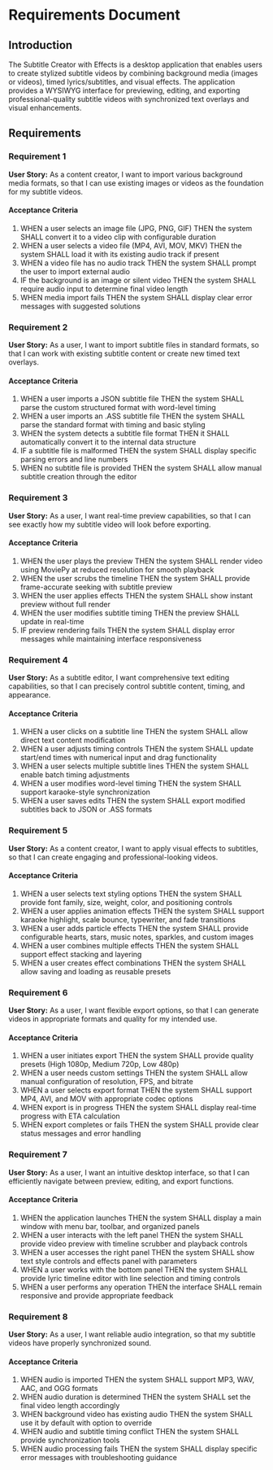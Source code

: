# Requirements Document

## Introduction

The Subtitle Creator with Effects is a desktop application that enables users to create stylized subtitle videos by combining background media (images or videos), timed lyrics/subtitles, and visual effects. The application provides a WYSIWYG interface for previewing, editing, and exporting professional-quality subtitle videos with synchronized text overlays and visual enhancements.

## Requirements

### Requirement 1

**User Story:** As a content creator, I want to import various background media formats, so that I can use existing images or videos as the foundation for my subtitle videos.

#### Acceptance Criteria

1. WHEN a user selects an image file (JPG, PNG, GIF) THEN the system SHALL convert it to a video clip with configurable duration
2. WHEN a user selects a video file (MP4, AVI, MOV, MKV) THEN the system SHALL load it with its existing audio track if present
3. WHEN a video file has no audio track THEN the system SHALL prompt the user to import external audio
4. IF the background is an image or silent video THEN the system SHALL require audio input to determine final video length
5. WHEN media import fails THEN the system SHALL display clear error messages with suggested solutions

### Requirement 2

**User Story:** As a user, I want to import subtitle files in standard formats, so that I can work with existing subtitle content or create new timed text overlays.

#### Acceptance Criteria

1. WHEN a user imports a JSON subtitle file THEN the system SHALL parse the custom structured format with word-level timing
2. WHEN a user imports an .ASS subtitle file THEN the system SHALL parse the standard format with timing and basic styling
3. WHEN the system detects a subtitle file format THEN it SHALL automatically convert it to the internal data structure
4. IF a subtitle file is malformed THEN the system SHALL display specific parsing errors and line numbers
5. WHEN no subtitle file is provided THEN the system SHALL allow manual subtitle creation through the editor

### Requirement 3

**User Story:** As a user, I want real-time preview capabilities, so that I can see exactly how my subtitle video will look before exporting.

#### Acceptance Criteria

1. WHEN the user plays the preview THEN the system SHALL render video using MoviePy at reduced resolution for smooth playback
2. WHEN the user scrubs the timeline THEN the system SHALL provide frame-accurate seeking with subtitle preview
3. WHEN the user applies effects THEN the system SHALL show instant preview without full render
4. WHEN the user modifies subtitle timing THEN the preview SHALL update in real-time
5. IF preview rendering fails THEN the system SHALL display error messages while maintaining interface responsiveness

### Requirement 4

**User Story:** As a subtitle editor, I want comprehensive text editing capabilities, so that I can precisely control subtitle content, timing, and appearance.

#### Acceptance Criteria

1. WHEN a user clicks on a subtitle line THEN the system SHALL allow direct text content modification
2. WHEN a user adjusts timing controls THEN the system SHALL update start/end times with numerical input and drag functionality
3. WHEN a user selects multiple subtitle lines THEN the system SHALL enable batch timing adjustments
4. WHEN a user modifies word-level timing THEN the system SHALL support karaoke-style synchronization
5. WHEN a user saves edits THEN the system SHALL export modified subtitles back to JSON or .ASS formats

### Requirement 5

**User Story:** As a content creator, I want to apply visual effects to subtitles, so that I can create engaging and professional-looking videos.

#### Acceptance Criteria

1. WHEN a user selects text styling options THEN the system SHALL provide font family, size, weight, color, and positioning controls
2. WHEN a user applies animation effects THEN the system SHALL support karaoke highlight, scale bounce, typewriter, and fade transitions
3. WHEN a user adds particle effects THEN the system SHALL provide configurable hearts, stars, music notes, sparkles, and custom images
4. WHEN a user combines multiple effects THEN the system SHALL support effect stacking and layering
5. WHEN a user creates effect combinations THEN the system SHALL allow saving and loading as reusable presets

### Requirement 6

**User Story:** As a user, I want flexible export options, so that I can generate videos in appropriate formats and quality for my intended use.

#### Acceptance Criteria

1. WHEN a user initiates export THEN the system SHALL provide quality presets (High 1080p, Medium 720p, Low 480p)
2. WHEN a user needs custom settings THEN the system SHALL allow manual configuration of resolution, FPS, and bitrate
3. WHEN a user selects export format THEN the system SHALL support MP4, AVI, and MOV with appropriate codec options
4. WHEN export is in progress THEN the system SHALL display real-time progress with ETA calculation
5. WHEN export completes or fails THEN the system SHALL provide clear status messages and error handling

### Requirement 7

**User Story:** As a user, I want an intuitive desktop interface, so that I can efficiently navigate between preview, editing, and export functions.

#### Acceptance Criteria

1. WHEN the application launches THEN the system SHALL display a main window with menu bar, toolbar, and organized panels
2. WHEN a user interacts with the left panel THEN the system SHALL provide video preview with timeline scrubber and playback controls
3. WHEN a user accesses the right panel THEN the system SHALL show text style controls and effects panel with parameters
4. WHEN a user works with the bottom panel THEN the system SHALL provide lyric timeline editor with line selection and timing controls
5. WHEN a user performs any operation THEN the interface SHALL remain responsive and provide appropriate feedback

### Requirement 8

**User Story:** As a user, I want reliable audio integration, so that my subtitle videos have properly synchronized sound.

#### Acceptance Criteria

1. WHEN audio is imported THEN the system SHALL support MP3, WAV, AAC, and OGG formats
2. WHEN audio duration is determined THEN the system SHALL set the final video length accordingly
3. WHEN background video has existing audio THEN the system SHALL use it by default with option to override
4. WHEN audio and subtitle timing conflict THEN the system SHALL provide synchronization tools
5. WHEN audio processing fails THEN the system SHALL display specific error messages with troubleshooting guidance
